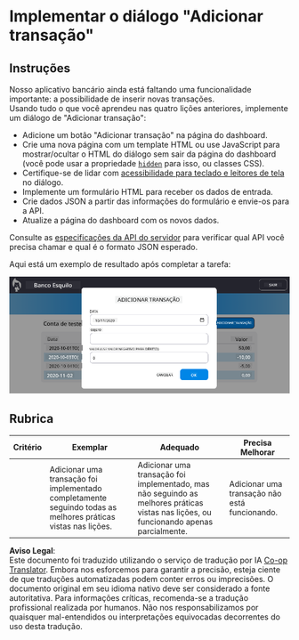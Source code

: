 <!--
CO_OP_TRANSLATOR_METADATA:
{
  "original_hash": "f23a868536c07da991b1d4e773161e25",
  "translation_date": "2025-08-26T00:50:04+00:00",
  "source_file": "7-bank-project/4-state-management/assignment.md",
  "language_code": "br"
}
-->
# Implementar o diálogo "Adicionar transação"

## Instruções

Nosso aplicativo bancário ainda está faltando uma funcionalidade importante: a possibilidade de inserir novas transações.  
Usando tudo o que você aprendeu nas quatro lições anteriores, implemente um diálogo de "Adicionar transação":

- Adicione um botão "Adicionar transação" na página do dashboard.
- Crie uma nova página com um template HTML ou use JavaScript para mostrar/ocultar o HTML do diálogo sem sair da página do dashboard (você pode usar a propriedade [`hidden`](https://developer.mozilla.org/docs/Web/HTML/Global_attributes/hidden) para isso, ou classes CSS).
- Certifique-se de lidar com [acessibilidade para teclado e leitores de tela](https://developer.paciellogroup.com/blog/2018/06/the-current-state-of-modal-dialog-accessibility/) no diálogo.
- Implemente um formulário HTML para receber os dados de entrada.
- Crie dados JSON a partir das informações do formulário e envie-os para a API.
- Atualize a página do dashboard com os novos dados.

Consulte as [especificações da API do servidor](../api/README.md) para verificar qual API você precisa chamar e qual é o formato JSON esperado.

Aqui está um exemplo de resultado após completar a tarefa:

![Captura de tela mostrando um exemplo de diálogo "Adicionar transação"](../../../../translated_images/dialog.93bba104afeb79f12f65ebf8f521c5d64e179c40b791c49c242cf15f7e7fab15.br.png)

## Rubrica

| Critério | Exemplar                                                                                         | Adequado                                                                                                               | Precisa Melhorar                            |
| -------- | ------------------------------------------------------------------------------------------------ | ---------------------------------------------------------------------------------------------------------------------- | ------------------------------------------- |
|          | Adicionar uma transação foi implementado completamente seguindo todas as melhores práticas vistas nas lições. | Adicionar uma transação foi implementado, mas não seguindo as melhores práticas vistas nas lições, ou funcionando apenas parcialmente. | Adicionar uma transação não está funcionando. |

**Aviso Legal**:  
Este documento foi traduzido utilizando o serviço de tradução por IA [Co-op Translator](https://github.com/Azure/co-op-translator). Embora nos esforcemos para garantir a precisão, esteja ciente de que traduções automatizadas podem conter erros ou imprecisões. O documento original em seu idioma nativo deve ser considerado a fonte autoritativa. Para informações críticas, recomenda-se a tradução profissional realizada por humanos. Não nos responsabilizamos por quaisquer mal-entendidos ou interpretações equivocadas decorrentes do uso desta tradução.